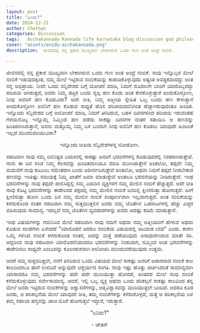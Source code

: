 ```yaml
---
layout: post
title: "ಏನಿದು?"
date: 2024-12-21
author: Chethan
categories: Discussion
tags:	Acchakannada Kannada life karnataka blog discussion god philosophy tatva charche
cover: "assets/enidu-acchakannada.png"
description:  ಜೀವನದಲ್ಲಿ ನನ್ನ ಪ್ರಕಾರ ಮುಖ್ಯವಾಗಿ ಬೇಕಾಗಿರುವ ಒಂದು ಗುಣ ಅಂತ ಅಂದ್ರೆ ನಂಬಿಕೆ.

---
```


<p align = "justify"> ಜೀವನದಲ್ಲಿ ನನ್ನ ಪ್ರಕಾರ ಮುಖ್ಯವಾಗಿ ಬೇಕಾಗಿರುವ ಒಂದು ಗುಣ ಅಂತ ಅಂದ್ರೆ ನಂಬಿಕೆ. ನಾವು ಇನ್ನೊಬ್ಬರ ಮೇಲೆ ನಂಬಿಕೆ ಇಡುವುದಕ್ಕಿಂತ, ನಮ್ಮ ಮೇಲೆ ಇಟ್ಟಿರುವ ನಂಬಿಕೆಯನ್ನು ಕಾಪಾಡಿಕೊಳ್ಳುವುದು ಅತ್ಯಂತ ಅವಶ್ಯಕವಾದದ್ದು ಅಂತ ನನ್ನ ಅಭಿಪ್ರಾಯ. 
ನೀವೇ ಒಂದು ಸನ್ನಿವೇಶದ ಬಗ್ಗೆ ಯೋಚನೆ ಮಾಡಿ, ನಿಮಗೆ ಮೊದಲನೇ ಬಾರಿಗೆ ಯಾರೊಬ್ಬರದ್ದು ಪರಿಚಯ ಆಗಿರುತ್ತದೆ, ಅವರು ನಿಮ್ಮ ಹತ್ತಿರ ಬಂದು ಸ್ವಲ್ಪ ಹಣ ಕೊಡು ಅಂತ ಕೇಳಿಕೊಳ್ಳುತ್ತಾರೆ ಅಂದುಕೊಳ್ಳೋಣ, ನೀವು ಅವರಿಗೆ ಹಣ ಕೊಡುವಿರಾ? 
ಅದೇ ರೀತಿ, ನಿಮ್ಮ ಆತ್ಮೀಯ ಸ್ನೇಹಿತ ಒಬ್ಬ ಬಂದು ಹಣ ಕೇಳುತ್ತಾನೆ ಅಂದುಕೊಳ್ಳೋಣ ಅವನಿಗೆ ಹಣ ಕೊಡುವ ಸಾಧ್ಯತೆ ಹೊಸ ಪರಿಚಯದವನಿಗಿಂತ ಹೆಚ್ಚಾಗಿರುವುದಂತೂ ಖಂಡಿತ. 
ಇನ್ನೊಂದು ಸನ್ನಿವೇಶದ ಬಗ್ಗೆ ಆಲೋಚನೆ ಮಾಡಿ, ನಿಮಗೆ ತಿಳಿದಿರುವ, ಬಹಳ ದಿವಸಗಳಿಂದ ಪರಿಚಯ ಇರುವಂತಹ ಗೆಳೆಯನೊಬ್ಬ ಇನ್ನೊಮ್ಮೆ ನಿಮ್ಮಿಂದ ಹಣ ಪಡೆದು ಸಾಕಷ್ಟು ದಿವಸಗಳ ನಂತರ ಸತಾಯಿಸಿ ಆ ಹಣವನ್ನು ಹಿಂತಿರುಗಿಸಿರುತ್ತಾನೆ, ಅವನು ಮತ್ತೊಮ್ಮೆ ನಿಮ್ಮ ಬಳಿ ಬಂದಾಗ ನೀವು ಅವನಿಗೆ ಹಣ ಕೊಡಲು ಯಾವುದೇ ಹಿಂಜರಿಕೆ ಇಲ್ಲದೆ ಮುಂದುವರಿಯುವಿರಾ? </p>

<p align = "center"> ಇನ್ನೊಂದು ರೀತಿಯ ಸನ್ನಿವೇಶಗಳನ್ನ ನೋಡೋಣ. </p>

<p align = "justify"> ಸಹಜವಾಗಿ ನಾವು ನಮ್ಮ ದಿನನಿತ್ಯದ ಬದುಕಿನಲ್ಲಿ ಸಾಕಷ್ಟು ಜನರಿಗೆ ಭರವಸೆಗಳನ್ನ ಕೊಡುವುದರಲ್ಲಿ ನಿರತರಾಗಿರುತ್ತೇವೆ. ನಾನು ಈ ದಿನ ಸಂಜೆ ನಿಮ್ಮ ಕೆಲಸವನ್ನು ಖಂಡಿತವಾಗಿಯೂ 
ಮಾಡಿ ಮುಗಿಸಿರುತ್ತೇನೆ ಅಂತಲೋ, ತಪ್ಪದೇ ನಿಮ್ಮ ಮದುವೆಗೆ ನಾವು ಕುಟುಂಬ ಸಮೇತರಾಗಿ ಬಂದು ಆಶೀರ್ವದಿಸುತ್ತೇವೆ ಅಂತಲೋ, ಅಥವಾ ನಿಮಗೆ ತಪ್ಪದೆ ನೀಡಬೇಕಾದ ಹಣವನ್ನು ಇಂತಿಷ್ಟು ಸಮಯಕ್ಕೆ ನಿಮ್ಮ 
ಖಾತೆಗೆ ಜಮಾ ಮಾಡುತ್ತೇವೆ ಅಂತಲೂ ಭರವಸೆಯನ್ನು ನೀಡಿರುತ್ತೇವೆ. ಇಂಥ ಭರವಸೆಗಳನ್ನು ನಾವು ತಪ್ಪದೇ ಪಾಲಿಸಿದ್ದಲ್ಲಿ ನಮ್ಮ ಎದುರಿನ ವ್ಯಕ್ತಿಗಳಿಗೆ ನಮ್ಮ ಮೇಲಿನ ನಂಬಿಕೆ ಹೆಚ್ಚುತ್ತದೆ. ಅದೇ ರೀತಿ ನಾವು ಕೊಟ್ಟ 
ಭರವಸೆಗಳನ್ನು ಈಡೇರಿಸದ ಪಕ್ಷದಲ್ಲಿ ನಮ್ಮ ಮೇಲಿನ ನಂಬಿಕೆ ಜನರಿಲ್ಲಿ ಕ್ಷೀಣಿಸುತ್ತಾ ಹೋಗುತ್ತದೆ. ಹೀಗೆ ಕ್ಷೀಣಿಸುತ್ತಾ ಹೋಗಿ ಒಂದು ದಿನ ನಮ್ಮ ಮೇಲಿನ ನಂಬಿಕೆ ಸಂಪೂರ್ಣವಾಗಿ ಇಲ್ಲವಾಗುತ್ತದೆ. ಅಂತ ನಂಬಿಕೆಯನ್ನು
ಕಳೆದುಕೊಂಡ ನಂತರ ಸಹಜವಾಗಿ ನಮ್ಮ ಸುತ್ತಮುತ್ತಲಿನ ಜನರು ನಮ್ಮ ಜೊತೆಗಿನ ಒಡನಾಟಗಳಲ್ಲಿ ಹೆಚ್ಚು ಎಚ್ಚರ ವಹಿಸುವುದು ಸಾಮಾನ್ಯ. ಇದಲ್ಲದೆ ನಮ್ಮ ಜೊತೆಗಿನ ವ್ಯವಹಾರಗಳನ್ನು ಅವರು ಆದಷ್ಟು ಕಡಿಮೆ ಮಾಡುತ್ತಾರೆ. </p>

<p align = "justify"> ಇಂಥ ವಿಷಯಗಳನ್ನು ಗಮನಿಸಿದ ಮೇಲೆ ಸಹಜವಾಗಿ ನಾವು ನಮಗೆ ಅಥವಾ ನಮ್ಮ ಆತ್ಮೀಯರಿಗೆ ಹೇಳುವ ಅಥವಾ ಕೊಡುವ ಸಲಹೆಗಳು 
ಏನೆಂದರೆ "ಯಾರೊಡನೆ ಆದರೂ ನಂಬಿಕೆಯ ವಿಷಯದಲ್ಲಿ ಆಟವಾಡ ಬೇಡ" ಎಂದು. ಕಾರಣ ಒಮ್ಮೆ ಗಳಿಸಿದ ನಂಬಿಕೆ ಕಳೆದುಕೊಂಡ ನಂತರ, ಅದನ್ನು ಮತ್ತೆ ಪಡೆಯುವುದು ಅಸಾಧಾರಣವಾದ ಮಾತೇ ಸರಿ. ಆದ್ದರಿಂದ ನಾವು ಸಹಜವಾಗಿ ಯಾರೊಡನೆಯಾದರೂ ಭರವಸೆಗಳನ್ನು ನೀಡುವಾಗ, ನಮ್ಮಿಂದ ಅಂತ ಭರವಸೆಗಳನ್ನು ಈಡೇರಿಸಲು ಸಾಧ್ಯವೇ ಎಂಬುದನ್ನು ಕೂಲಂಕುಶವಾಗಿ ಆಲೋಚಿಸಿ ಮುಂದುವರೆಯುವುದು ಉತ್ತಮ. </p>


<p align = "justify"> ಆದರೆ ನಮ್ಮ ಸುತ್ತಮುತ್ತಲೇ, ನನಗೆ ತಿಳಿದಿರುವ ಒಂದು ವಿಷಯದ ಮೇಲೆ ಸಾಕಷ್ಟು ಜನರಿಗೆ ಅಪಾರವಾದ ನಂಬಿಕೆ ಕಾಲ ಕಾಲದಿಂದಲೂ ಹಾಗೆ ಉಳಿದಿದೆ ಅನ್ನುವುದೇ ಆಶ್ಚರ್ಯದ ಸಂಗತಿ. ನಾವು ಇಷ್ಟು ಹೊತ್ತು ಚರ್ಚಿಸಿದಂತೆ ಸಾಮಾನ್ಯವಾಗಿ ಯಾರಾದರೂ ನಮ್ಮ ಭರವಸೆಗಳನ್ನು ಪದೇ ಪದೇ ಮುರಿಯುತ್ತಾ ಹೋದರೆ, ಅಂತವರ ಮೇಲೆ ನಾವು ನಂಬಿಕೆ ಕಳೆದುಕೊಳ್ಳುವುದು ಸರ್ವೇಸಾಮಾನ್ಯ. ಆದರೆ, ಇಲ್ಲಿ ಒಬ್ಬ ವ್ಯಕ್ತಿ ಅಥವಾ ಒಂದು ಪರಿಕಲ್ಪನೆ ಸಾಕಷ್ಟು ಕಾಲದಿಂದ ತನ್ನ ಮೇಲೆ ಜನರು ಇಟ್ಟಿರುವ ನಂಬಿಕೆಗಳನ್ನು ಆಶ್ವಾಸನೆಗಳನ್ನು, ಆತ್ಮವಿಶ್ವಾಸವನ್ನು ಮುರಿಯುತ್ತಲೇ ಬಂದಿದೆ. ಆದರೂ ಕೂಡ ಜನರು, ಆ ಪರಿಕಲ್ಪನೆಯ ಮೇಲೆ ಯಾವುದೇ ರೀತಿ, ತಮ್ಮ ನಂಬಿಕೆಗಳನ್ನು ಕಳೆದುಕೊಳ್ಳದೆ, ಮತ್ತೆ ಆ ಪರಿಕಲ್ಪನೆಯ ಬಳಿ ತಮ್ಮ ಸಹಾಯ ಹಸ್ತವನ್ನು ಚಾಚಿ ಮೊರೆ ಹೋಗುತ್ತಲೆ ಇದ್ದಾರೆ, ಇರುತ್ತಾರೆ. </p>
<p align = "center"> "ಏನಿದು?" </p>
<p align = "center"> - ಚೇತನ್ </p>
